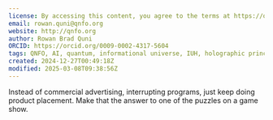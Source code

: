 ```yaml
---
license: By accessing this content, you agree to the terms at https://qnfo.org/LICENSE
email: rowan.quni@qnfo.org
website: http://qnfo.org
author: Rowan Brad Quni
ORCID: https://orcid.org/0009-0002-4317-5604
tags: QNFO, AI, quantum, informational universe, IUH, holographic principle
created: 2024-12-27T00:49:18Z
modified: 2025-03-08T09:38:56Z
---
```


Instead of commercial advertising, interrupting programs, just keep doing product placement. Make that the answer to one of the puzzles on a game show.
